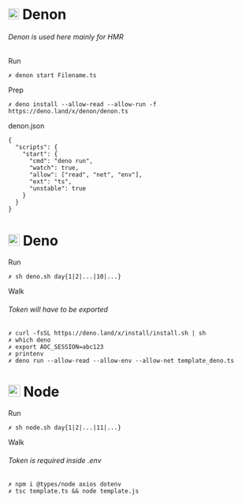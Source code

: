 # <img src='https://deno.com/images/artwork/HypnoDeno.gif?__frsh_c=dad2' width='22px' /> __Denon__ 
###### Denon is used here mainly for HMR 
Run
```
✗ denon start Filename.ts
```
Prep
```
✗ deno install --allow-read --allow-run -f https://deno.land/x/denon/denon.ts
```
denon.json
```
{
  "scripts": {
    "start": {
      "cmd": "deno run",
      "watch": true,
      "allow": ["read", "net", "env"],
      "ext": "ts",
      "unstable": true
    }
  }
}
```
# <img src='https://deno.com/images/artwork/hashrock_simple.png?__frsh_c=dad21828de649d12df5a23c572b88f3a3a73d0dc' width='23px' /> __Deno__
Run  
```
✗ sh deno.sh day{1|2|...|10|...}
```
Walk
###### Token will have to be exported
```
✗ curl -fsSL https://deno.land/x/install/install.sh | sh
✗ which deno
✗ export AOC_SESSION=abc123
✗ printenv
✗ deno run --allow-read --allow-env --allow-net template_deno.ts
```

# <img src='https://static.npmjs.com/attachments/ck3uwed1cmso79y74pjugy10f-gak-2x.png' width='24px' /> __Node__
Run 
```
✗ sh node.sh day{1|2|...|11|...}
```
Walk
###### Token is required inside .env 
```
✗ npm i @types/node axios dotenv
✗ tsc template.ts && node template.js
```

&#8203;


